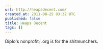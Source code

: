 ```yaml
---
url: http://heapsdecent.com/
created_at: 2011-08-25 03:32 UTC
published: false
title: Heaps Decent
tags: []
---
```


Diplo's nonprofit; .org is for the shitmunchers.
